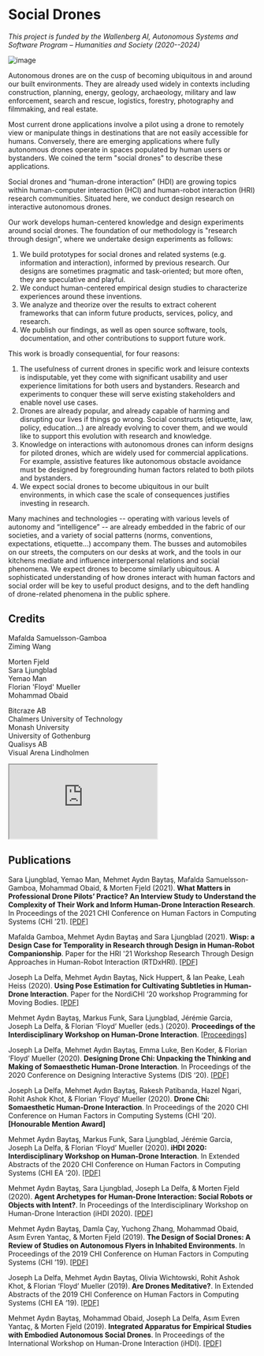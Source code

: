 # **Social Drones**

*This project is funded by the Wallenberg AI, Autonomous Systems and Software Program – Humanities and Society (2020--2024)*

![image](https://user-images.githubusercontent.com/1661078/136213121-8c89e4f6-ff2a-42a7-b8cc-6f5df3530ba4.png)

Autonomous drones are on the cusp of becoming ubiquitous in and around our built environments. They are already used widely in contexts including construction, planning, energy, geology, archaeology, military and law enforcement, search and rescue, logistics, forestry, photography and filmmaking, and real estate.

Most current drone applications involve a pilot using a drone to remotely view or manipulate things in destinations that are not easily accessible for humans. Conversely, there are emerging applications where fully autonomous drones operate in spaces populated by human users or bystanders. We coined the term "social drones" to describe these applications.

Social drones and “human-drone interaction” (HDI) are growing topics within human-computer interaction (HCI) and human-robot interaction (HRI) research communities. Situated here, we conduct design research on interactive autonomous drones.

Our work develops human-centered knowledge and design experiments around social drones. The foundation of our methodology is "research through design", where we undertake design experiments as follows:

1. We build prototypes for social drones and related systems (e.g. information and interaction), informed by previous research. Our designs are sometimes pragmatic and task-oriented; but more often, they are speculative and playful.
2. We conduct human-centered empirical design studies to characterize experiences around these inventions.
3. We analyze and theorize over the results to extract coherent frameworks that can inform future products, services, policy, and research.
4. We publish our findings, as well as open source software, tools, documentation, and other contributions to support future work.

This work is broadly consequential, for four reasons:

1. The usefulness of current drones in specific work and leisure contexts is indisputable, yet they come with significant usability and user experience limitations for both users and bystanders. Research and experiments to conquer these will serve existing stakeholders and enable novel use cases. 
2. Drones are already popular, and already capable of harming and disrupting our lives if things go wrong. Social constructs (etiquette, law, policy, education...) are already evolving to cover them, and we would like to support this evolution with research and knowledge. 
3. Knowledge on interactions with autonomous drones can inform designs for piloted drones, which are widely used for commercial applications. For example, assistive features like autonomous obstacle avoidance must be designed by foregrounding human factors related to both pilots and bystanders.
4. We expect social drones to become ubiquitous in our built environments, in which case the scale of consequences justifies investing in research.

Many machines and technologies -- operating with various levels of autonomy and “intelligence” -- are already embedded in the fabric of our societies, and a variety of social patterns (norms, conventions, expectations, etiquette...) accompany them. The busses and automobiles on our streets, the computers on our desks at work, and the tools in our kitchens mediate and influence interpersonal relations and social phenomena. We expect drones to become similarly ubiquitous. A sophisticated understanding of how drones interact with human factors and social order will be key to useful product designs, and to the deft handling of drone-related phenomena in the public sphere. 

## **Credits**

Mafalda Samuelsson-Gamboa  
Ziming Wang

Morten Fjeld  
Sara Ljungblad  
Yemao Man  
Florian 'Floyd' Mueller  
Mohammad Obaid  

Bitcraze AB  
Chalmers University of Technology  
Monash University  
University of Gothenburg  
Qualisys AB  
Visual Arena Lindholmen  

<div class="ratio ratio-16x9 my-3">
<iframe src="https://www.youtube.com/embed/V3NFn936gzY" allowfullscreen></iframe>
</div>

## **Publications**

Sara Ljungblad, Yemao Man, Mehmet Aydın Baytaş, Mafalda Samuelsson-Gamboa, Mohammad Obaid, & Morten Fjeld (2021). **What Matters in Professional Drone Pilots’ Practice? An Interview Study to Understand the Complexity of Their Work and Inform Human-Drone Interaction Research**. In Proceedings of the 2021 CHI Conference on Human Factors in Computing Systems (CHI ’21). [\[PDF\]](../pub/2021_CHI_Professional.pdf)

Mafalda Gamboa, Mehmet Aydın Baytaş and Sara Ljungblad (2021). **Wisp: a Design Case for Temporality in Research through Design in Human-Robot Companionship**. Paper for the HRI '21 Workshop Research Through Design Approaches in Human-Robot Interaction (RTDxHRI). [\[PDF\]](../pub/2021_HRI_Wisp.pdf)

Joseph La Delfa, Mehmet Aydın Baytaş, Nick Huppert, & Ian Peake, Leah Heiss (2020). **Using Pose Estimation for Cultivating Subtleties in Human-Drone Interaction**. Paper for the NordiCHI ‘20 workshop Programming for Moving Bodies. [\[PDF\]](../pub/2020_NordiCHI_WS_HDI.pdf)

Mehmet Aydın Baytaş, Markus Funk, Sara Ljungblad, Jérémie Garcia, Joseph La Delfa, & Florian ‘Floyd’ Mueller (eds.) (2020). **Proceedings of the Interdisciplinary Workshop on Human-Drone Interaction**. [\[Proceedings\]](http://ceur-ws.org/Vol-2617/)

Joseph La Delfa, Mehmet Aydın Baytaş, Emma Luke, Ben Koder, & Florian ‘Floyd’ Mueller (2020). **Designing Drone Chi: Unpacking the Thinking and Making of Somaesthetic Human-Drone Interaction**. In Proceedings of the 2020 Conference on Designing Interactive Systems (DIS ‘20). [\[PDF\]](../pub/2020_DIS_Drone_Chi.pdf)

Joseph La Delfa, Mehmet Aydın Baytaş, Rakesh Patibanda, Hazel Ngari, Rohit Ashok Khot, & Florian ‘Floyd’ Mueller (2020). **Drone Chi: Somaesthetic Human-Drone Interaction**. In Proceedings of the 2020 CHI Conference on Human Factors in Computing Systems (CHI ’20). **\[Honourable Mention Award\]**  

Mehmet Aydın Baytaş, Markus Funk, Sara Ljungblad, Jérémie Garcia, Joseph La Delfa, & Florian ‘Floyd’ Mueller (2020). **iHDI 2020: Interdisciplinary Workshop on Human-Drone Interaction**. In Extended Abstracts of the 2020 CHI Conference on Human Factors in Computing Systems (CHI EA ‘20). [\[PDF\]](../pub/2020_CHI_EA_iHDI.pdf)

Mehmet Aydın Baytaş, Sara Ljungblad, Joseph La Delfa, & Morten Fjeld (2020). **Agent Archetypes for Human-Drone Interaction: Social Robots or Objects with Intent?**. In Proceedings of the Interdisciplinary Workshop on Human-Drone Interaction (iHDI 2020). [\[PDF\]](../pub/2020_iHDI_Agent.pdf)

Mehmet Aydın Baytaş, Damla Çay, Yuchong Zhang, Mohammad Obaid, Asım Evren Yantaç, & Morten Fjeld (2019). **The Design of Social Drones: A Review of Studies on Autonomous Flyers in Inhabited Environments**. In Proceedings of the 2019 CHI Conference on Human Factors in Computing Systems (CHI ’19). [\[PDF\]](../pub/2019_CHI_Drones.pdf)

Joseph La Delfa, Mehmet Aydın Baytaş, Olivia Wichtowski, Rohit Ashok Khot, & Florian ‘Floyd’ Mueller (2019). **Are Drones Meditative?**. In Extended Abstracts of the 2019 CHI Conference on Human Factors in Computing Systems (CHI EA ‘19). [\[PDF\]](../pub/2019_CHI_EA_Meditative.pdf)

Mehmet Aydın Baytaş, Mohammad Obaid, Joseph La Delfa, Asım Evren Yantaç, & Morten Fjeld (2019). **Integrated Apparatus for Empirical Studies with Embodied Autonomous Social Drones**. In Proceedings of the International Workshop on Human-Drone Interaction (iHDI). [\[PDF\]](../pub/2019_CHI_WS_iHDI_Apparatus.pdf)
